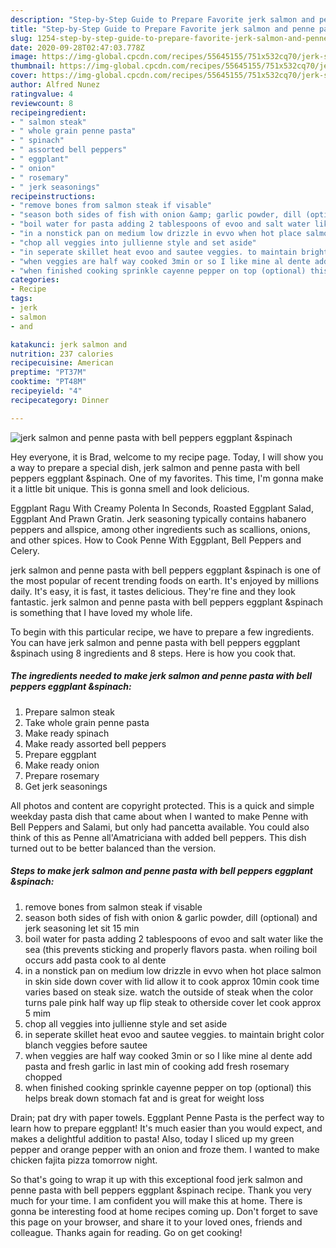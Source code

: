 ```yaml
---
description: "Step-by-Step Guide to Prepare Favorite jerk salmon and penne pasta with bell peppers eggplant &amp;amp;spinach"
title: "Step-by-Step Guide to Prepare Favorite jerk salmon and penne pasta with bell peppers eggplant &amp;amp;spinach"
slug: 1254-step-by-step-guide-to-prepare-favorite-jerk-salmon-and-penne-pasta-with-bell-peppers-eggplant-and-amp-spinach
date: 2020-09-28T02:47:03.778Z
image: https://img-global.cpcdn.com/recipes/55645155/751x532cq70/jerk-salmon-and-penne-pasta-with-bell-peppers-eggplant-spinach-recipe-main-photo.jpg
thumbnail: https://img-global.cpcdn.com/recipes/55645155/751x532cq70/jerk-salmon-and-penne-pasta-with-bell-peppers-eggplant-spinach-recipe-main-photo.jpg
cover: https://img-global.cpcdn.com/recipes/55645155/751x532cq70/jerk-salmon-and-penne-pasta-with-bell-peppers-eggplant-spinach-recipe-main-photo.jpg
author: Alfred Nunez
ratingvalue: 4
reviewcount: 8
recipeingredient:
- " salmon steak"
- " whole grain penne pasta"
- " spinach"
- " assorted bell peppers"
- " eggplant"
- " onion"
- " rosemary"
- " jerk seasonings"
recipeinstructions:
- "remove bones from salmon steak if visable"
- "season both sides of fish with onion &amp; garlic powder, dill (optional) and jerk seasoning let sit 15 min"
- "boil water for pasta adding 2 tablespoons of evoo and salt water like the sea (this prevents sticking and properly flavors pasta. when roiling boil occurs add pasta cook to al dente"
- "in a nonstick pan on medium low drizzle in evvo when hot place salmon in skin side down cover with lid allow it to cook approx 10min cook time varies based on steak size. watch the outside of steak when the color turns pale pink half way up flip steak to otherside cover let cook approx 5 mim"
- "chop all veggies into jullienne style and set aside"
- "in seperate skillet heat evoo and sautee veggies. to maintain bright color blanch veggies before sautee"
- "when veggies are half way cooked 3min or so I like mine al dente add pasta and fresh garlic in last min of cooking add fresh rosemary chopped"
- "when finished cooking sprinkle cayenne pepper on top (optional) this helps break down stomach fat and is great for weight loss"
categories:
- Recipe
tags:
- jerk
- salmon
- and

katakunci: jerk salmon and 
nutrition: 237 calories
recipecuisine: American
preptime: "PT37M"
cooktime: "PT48M"
recipeyield: "4"
recipecategory: Dinner

---
```



![jerk salmon and penne pasta with bell peppers eggplant &amp;spinach](https://img-global.cpcdn.com/recipes/55645155/751x532cq70/jerk-salmon-and-penne-pasta-with-bell-peppers-eggplant-spinach-recipe-main-photo.jpg)

Hey everyone, it is Brad, welcome to my recipe page. Today, I will show you a way to prepare a special dish, jerk salmon and penne pasta with bell peppers eggplant &amp;spinach. One of my favorites. This time, I'm gonna make it a little bit unique. This is gonna smell and look delicious.

Eggplant Ragu With Creamy Polenta In Seconds, Roasted Eggplant Salad, Eggplant And Prawn Gratin. Jerk seasoning typically contains habanero peppers and allspice, among other ingredients such as scallions, onions, and other spices. How to Cook Penne With Eggplant, Bell Peppers and Celery.

jerk salmon and penne pasta with bell peppers eggplant &amp;spinach is one of the most popular of recent trending foods on earth. It's enjoyed by millions daily. It's easy, it is fast, it tastes delicious. They're fine and they look fantastic. jerk salmon and penne pasta with bell peppers eggplant &amp;spinach is something that I have loved my whole life.


To begin with this particular recipe, we have to prepare a few ingredients. You can have jerk salmon and penne pasta with bell peppers eggplant &amp;spinach using 8 ingredients and 8 steps. Here is how you cook that.

<!--inarticleads1-->

##### The ingredients needed to make jerk salmon and penne pasta with bell peppers eggplant &amp;spinach:

1. Prepare  salmon steak
1. Take  whole grain penne pasta
1. Make ready  spinach
1. Make ready  assorted bell peppers
1. Prepare  eggplant
1. Make ready  onion
1. Prepare  rosemary
1. Get  jerk seasonings


All photos and content are copyright protected. This is a quick and simple weekday pasta dish that came about when I wanted to make Penne with Bell Peppers and Salami, but only had pancetta available. You could also think of this as Penne all&#39;Amatriciana with added bell peppers. This dish turned out to be better balanced than the version. 

<!--inarticleads2-->

##### Steps to make jerk salmon and penne pasta with bell peppers eggplant &amp;spinach:

1. remove bones from salmon steak if visable
1. season both sides of fish with onion &amp; garlic powder, dill (optional) and jerk seasoning let sit 15 min
1. boil water for pasta adding 2 tablespoons of evoo and salt water like the sea (this prevents sticking and properly flavors pasta. when roiling boil occurs add pasta cook to al dente
1. in a nonstick pan on medium low drizzle in evvo when hot place salmon in skin side down cover with lid allow it to cook approx 10min cook time varies based on steak size. watch the outside of steak when the color turns pale pink half way up flip steak to otherside cover let cook approx 5 mim
1. chop all veggies into jullienne style and set aside
1. in seperate skillet heat evoo and sautee veggies. to maintain bright color blanch veggies before sautee
1. when veggies are half way cooked 3min or so I like mine al dente add pasta and fresh garlic in last min of cooking add fresh rosemary chopped
1. when finished cooking sprinkle cayenne pepper on top (optional) this helps break down stomach fat and is great for weight loss


Drain; pat dry with paper towels. Eggplant Penne Pasta is the perfect way to learn how to prepare eggplant! It&#39;s much easier than you would expect, and makes a delightful addition to pasta! Also, today I sliced up my green pepper and orange pepper with an onion and froze them. I wanted to make chicken fajita pizza tomorrow night. 

So that's going to wrap it up with this exceptional food jerk salmon and penne pasta with bell peppers eggplant &amp;spinach recipe. Thank you very much for your time. I am confident you will make this at home. There is gonna be interesting food at home recipes coming up. Don't forget to save this page on your browser, and share it to your loved ones, friends and colleague. Thanks again for reading. Go on get cooking!
